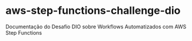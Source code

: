 # aws-step-functions-challenge-dio
Documentação do Desafio DIO sobre Workflows Automatizados com AWS Step Functions
